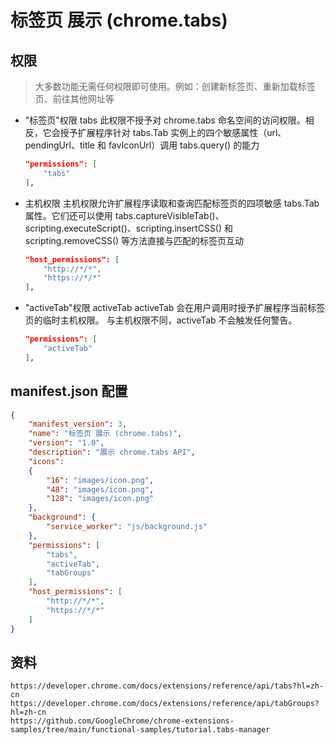 # 标签页 展示 (chrome.tabs)

## 权限

> 大多数功能无需任何权限即可使用。例如：创建新标签页、重新加载标签页、前往其他网址等

- "标签页"权限 tabs
    此权限不授予对 chrome.tabs 命名空间的访问权限。相反，它会授予扩展程序针对 tabs.Tab 实例上的四个敏感属性（url、pendingUrl、title 和 favIconUrl）调用 tabs.query() 的能力
    ```json
    "permissions": [
        "tabs"
    ],
    ```

- 主机权限
    主机权限允许扩展程序读取和查询匹配标签页的四项敏感 tabs.Tab 属性。它们还可以使用 tabs.captureVisibleTab()、scripting.executeScript()、scripting.insertCSS() 和 scripting.removeCSS() 等方法直接与匹配的标签页互动

    ```json
    "host_permissions": [
        "http://*/*",
        "https://*/*"
    ],
    ```

- "activeTab"权限 activeTab
    activeTab 会在用户调用时授予扩展程序当前标签页的临时主机权限。
    与主机权限不同，activeTab 不会触发任何警告。
    ```json
    "permissions": [
        "activeTab"
    ],
    ```

## manifest.json 配置
```json
{
    "manifest_version": 3,
    "name": "标签页 展示 (chrome.tabs)",
    "version": "1.0",
    "description": "展示 chrome.tabs API",
    "icons":
    {
        "16": "images/icon.png",
        "48": "images/icon.png",
        "128": "images/icon.png"
    },
    "background": {
        "service_worker": "js/background.js"
    },
    "permissions": [
        "tabs",
        "activeTab",
        "tabGroups"
    ],
    "host_permissions": [
        "http://*/*",
        "https://*/*"
    ]
}
```

## 资料
```
https://developer.chrome.com/docs/extensions/reference/api/tabs?hl=zh-cn
https://developer.chrome.com/docs/extensions/reference/api/tabGroups?hl=zh-cn
https://github.com/GoogleChrome/chrome-extensions-samples/tree/main/functional-samples/tutorial.tabs-manager
```